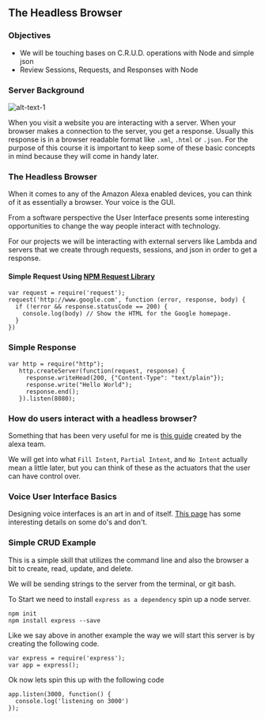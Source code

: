 ## The Headless Browser

### Objectives
* We will be touching bases on C.R.U.D. operations with Node and simple json
* Review Sessions, Requests, and Responses with Node

### Server Background

![alt-text-1](assets/images/server.png "title-1")

When you visit a website you are interacting with a server. When your browser makes a connection to the server, you get a response. 
Usually this response is in a browser readable format like `.xml`, `.html` or `.json`.
For the purpose of this course it is important to keep some of these basic concepts in mind because they will come in handy later.


### The Headless Browser

When it comes to any of the Amazon Alexa enabled devices, you can think of it as essentially a browser. Your voice is the GUI. 

From a software perspective the User Interface presents some interesting opportunities to change the way people interact with technology.

For our projects we will be interacting with external servers like Lambda and servers that we create through requests, sessions, and json in order to get a response.

#### Simple Request Using [NPM Request Library](https://github.com/request/request)

```
var request = require('request');
request('http://www.google.com', function (error, response, body) {
  if (!error && response.statusCode == 200) {
    console.log(body) // Show the HTML for the Google homepage.
  }
})
```

### Simple Response

```
var http = require("http");
   http.createServer(function(request, response) {
     response.writeHead(200, {"Content-Type": "text/plain"});
     response.write("Hello World");
     response.end();
   }).listen(8080);
```


### How do users interact with a headless browser?

Something that has been very useful for me is [this guide](https://developer.amazon.com/public/solutions/alexa/alexa-skills-kit/docs/alexa-skills-kit-voice-design-handbook) 
created by the alexa team.

We will get into what `Fill Intent`, `Partial Intent`, and `No Intent` actually mean a little later, but you can think of
 these as the actuators that the user can have control over.

### Voice User Interface Basics

Designing voice interfaces is an art in and of itself. [This page](https://developer.amazon.com/public/solutions/alexa/alexa-skills-kit/docs/alexa-skills-kit-voice-design-best-practices) has some interesting details on some do's and don't.

### Simple CRUD Example

This is a simple skill that utilizes the command line and also the browser a bit to create, read, update, and delete.

We will be sending strings to the server from the terminal, or git bash.

To Start we need to install `express as a dependency` spin up a node server.
```
npm init 
npm install express --save
```

Like we say above in another example the way we will start this server is by creating the following code.
```
var express = require('express');
var app = express();
```

Ok now lets spin this up with the following code
```
app.listen(3000, function() {
  console.log('listening on 3000')
});
```


